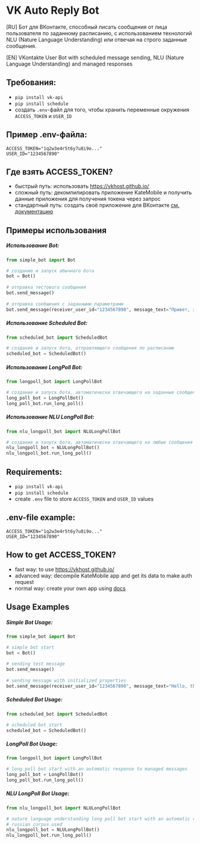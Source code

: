 # VK Auto Reply Bot

[RU] Бот для ВКонтакте, способный писать сообщения от лица пользователя по заданному расписанию, с использованием технологий NLU (Nature Language Understanding) или отвечая на строго заданные сообщения.

[EN] VKontakte User Bot with scheduled message sending, NLU (Nature Language Understanding) and managed responses

## Требования:
* `pip install vk-api`
* `pip install schedule`
* создать `.env`-файл для того, чтобы хранить переменные окружения `ACCESS_TOKEN` и `USER_ID`

## Пример .env-файла:
```
ACCESS_TOKEN="1q2w3e4r5t6y7u8i9o..."
USER_ID="1234567890"
```

## Где взять ACCESS_TOKEN?
* быстрый путь: использовать https://vkhost.github.io/
* сложный путь: декомпилировать приложение KateMobile и получить данные приложения для получения токена через запрос
* стандартный путь: создать своё приложение для ВКонтакте [см. документацию](https://vk.com/dev/manuals)

## Примеры использования
##### Использование Bot:
```python
from simple_bot import Bot

# создание и запуск обычного бота
bot = Bot()
    
# отправка тестового сообщения
bot.send_message()
    
# отправка сообщения с заданными параметрами
bot.send_message(receiver_user_id="1234567890", message_text="Привет, это сообщение отправлено автоматически")
```

##### Использование Scheduled Bot:
```python
from scheduled_bot import ScheduledBot

# создание и запуск бота, отправляющего сообщения по расписанию
scheduled_bot = ScheduledBot()
```

##### Использование LongPoll Bot:
```python
from longpoll_bot import LongPollBot

# создание и запуск бота, автоматически отвечающего на заданные сообщения
long_poll_bot = LongPollBot()
long_poll_bot.run_long_poll()
```

##### Использование NLU LongPoll Bot:
```python
from nlu_longpoll_bot import NLULongPollBot

# создание и запуск бота, автоматически отвечающего на любые сообщения
nlu_longpoll_bot = NLULongPollBot()
nlu_longpoll_bot.run_long_poll()
```

## Requirements:
* `pip install vk-api`
* `pip install schedule`
* create `.env` file to store `ACCESS_TOKEN` and `USER_ID` values

## .env-file example:
```
ACCESS_TOKEN="1q2w3e4r5t6y7u8i9o..."
USER_ID="1234567890"
```

## How to get ACCESS_TOKEN?
* fast way: to use https://vkhost.github.io/
* advanced way: decompile KateMobile app and get its data to make auth request
* normal way: create your own app using [docs](https://vk.com/dev/manuals)

## Usage Examples
##### Simple Bot Usage:
```python
from simple_bot import Bot

# simple bot start
bot = Bot()
    
# sending test message
bot.send_message()
    
# sending message with initialized properties
bot.send_message(receiver_user_id="1234567890", message_text="Hello, this message was sent automatically")
```

##### Scheduled Bot Usage:
```python
from scheduled_bot import ScheduledBot

# scheduled bot start
scheduled_bot = ScheduledBot()
```

##### LongPoll Bot Usage:
```python
from longpoll_bot import LongPollBot

# long poll bot start with an automatic response to managed messages
long_poll_bot = LongPollBot()
long_poll_bot.run_long_poll()
```

##### NLU LongPoll Bot Usage:
```python
from nlu_longpoll_bot import NLULongPollBot

# nature language understanding long poll bot start with an automatic response to user messages
# russian corpus used
nlu_longpoll_bot = NLULongPollBot()
nlu_longpoll_bot.run_long_poll()
```